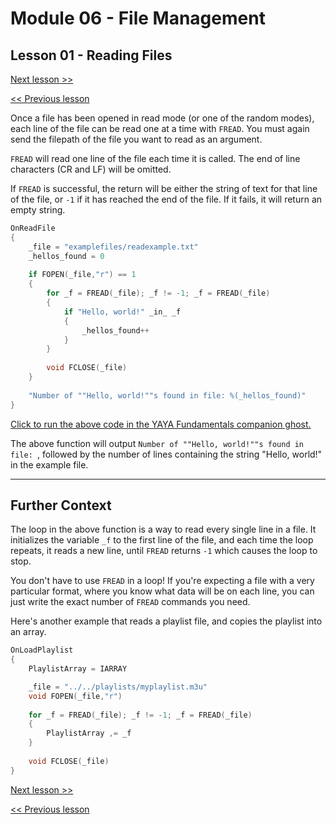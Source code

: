 # Module 06 - File Management

## Lesson 01 - Reading Files

[Next lesson >>](../module_06_file_management/02_writing_files.md)

[<< Previous lesson](../module_06_file_management/00_opening_and_closing_files.md)

Once a file has been opened in read mode (or one of the random modes), each line of the file can be read one at a time with `FREAD`. You must again send the filepath of the file you want to read as an argument.

`FREAD` will read one line of the file each time it is called. The end of line characters (CR and LF) will be omitted.

If `FREAD` is successful, the return will be either the string of text for that line of the file, or `-1` if it has reached the end of the file. If it fails, it will return an empty string.

```c
OnReadFile
{
	_file = "examplefiles/readexample.txt"
	_hellos_found = 0
	
	if FOPEN(_file,"r") == 1
	{
		for _f = FREAD(_file); _f != -1; _f = FREAD(_file)
		{
			if "Hello, world!" _in_ _f
			{
				_hellos_found++
			}
		}
		
		void FCLOSE(_file)
	}
	
	"Number of ""Hello, world!""s found in file: %(_hellos_found)"
}
```

[Click to run the above code in the YAYA Fundamentals companion ghost.](https://zichqec.github.io/s-the-skeleton/jump.html?url=x-ukagaka-link%3Atype%3Devent%26ghost%3DYAYA%20Fundamentals%26info%3DOnExample.M6.L1.ReadFile)

The above function will output `Number of ""Hello, world!""s found in file: `, followed by the number of lines containing the string "Hello, world!" in the example file.

---

## Further Context

The loop in the above function is a way to read every single line in a file. It initializes the variable `_f` to the first line of the file, and each time the loop repeats, it reads a new line, until `FREAD` returns `-1` which causes the loop to stop.

You don't have to use `FREAD` in a loop! If you're expecting a file with a very particular format, where you know what data will be on each line, you can just write the exact number of `FREAD` commands you need.

Here's another example that reads a playlist file, and copies the playlist into an array.

```c
OnLoadPlaylist
{
	PlaylistArray = IARRAY

	_file = "../../playlists/myplaylist.m3u"
	void FOPEN(_file,"r")
	
	for _f = FREAD(_file); _f != -1; _f = FREAD(_file)
	{
		PlaylistArray ,= _f
	}
	
	void FCLOSE(_file)
}
```

[Next lesson >>](../module_06_file_management/02_writing_files.md)

[<< Previous lesson](../module_06_file_management/00_opening_and_closing_files.md)
